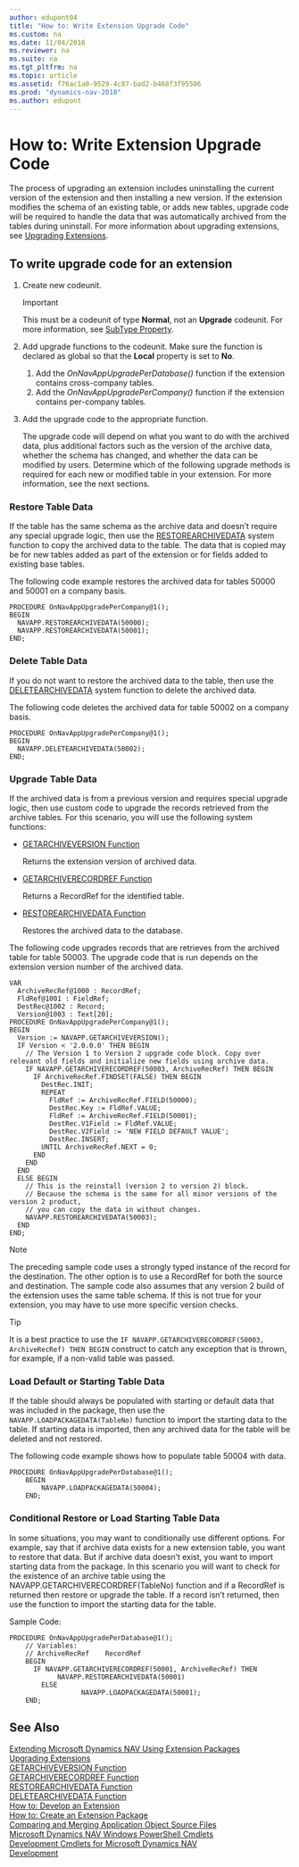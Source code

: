 ```yaml
---
author: edupont04
title: "How to: Write Extension Upgrade Code"
ms.custom: na
ms.date: 11/04/2016
ms.reviewer: na
ms.suite: na
ms.tgt_pltfrm: na
ms.topic: article
ms.assetid: f76ac1a0-9529-4c87-bad2-b468f3f95506
ms.prod: "dynamics-nav-2018"
ms.author: edupont
---
```

# How to: Write Extension Upgrade Code
The process of upgrading an extension includes uninstalling the current version of the extension and then installing a new version. If the extension modifies the schema of an existing table, or adds new tables, upgrade code will be required to handle the data that was automatically archived from the tables during uninstall.
For more information about upgrading extensions, see [Upgrading Extensions](extensions-upgrading.md).  

## To write upgrade code for an extension
1.  Create new codeunit.  

    > [!IMPORTANT]  
    >  This must be a codeunit of type **Normal**, not an **Upgrade** codeunit. For more information, see [SubType Property](SubType-Property--Codeunit-.md).  

2.	Add upgrade functions to the codeunit. Make sure the function is declared as global so that the **Local** property is set to **No**.  
    1. Add the *OnNavAppUpgradePerDatabase()* function if the extension contains cross-company tables.   
    2. Add the *OnNavAppUpgradePerCompany()* function if the extension contains per-company tables.

3.  Add the upgrade code to the appropriate function.  

    The upgrade code will depend on what you want to do with the archived data, plus additional factors such as the version of the archive data, whether the schema has changed, and whether the data can be modified by users. Determine which of the following upgrade methods is required for each new or modified table in your extension. For more information, see the next sections.  

### Restore Table Data
If the table has the same schema as the archive data and doesn’t require any special upgrade logic, then use the [RESTOREARCHIVEDATA](restorearchivedata-function.md) system function to copy the archived data to the table. The data that is copied may be for new tables added as part of the extension or for fields added to existing base tables.  

The following code example restores the archived data for tables 50000 and 50001 on a company basis.  

```  
PROCEDURE OnNavAppUpgradePerCompany@1();  
BEGIN  
  NAVAPP.RESTOREARCHIVEDATA(50000);  
  NAVAPP.RESTOREARCHIVEDATA(50001);  
END;  
```  

### Delete Table Data
If you do not want to restore the archived data to the table, then use the [DELETEARCHIVEDATA](deletearchivedata-function.md) system function to delete the archived data.  

The following code deletes the archived data for table 50002 on a company basis.

```  
PROCEDURE OnNavAppUpgradePerCompany@1();  
BEGIN  
  NAVAPP.DELETEARCHIVEDATA(50002);  
END;  
```  

### Upgrade Table Data
If the archived data is from a previous version and requires special upgrade logic, then use custom code to upgrade the records retrieved from the archive tables. For this scenario, you will use the following system functions:  

-   [GETARCHIVEVERSION Function](GETARCHIVEVERSION-Function.md)  

    Returns the extension version of archived data.  

-   [GETARCHIVERECORDREF Function](GETARCHIVERECORDREF-Function.md)  

    Returns a RecordRef for the identified table.  

-   [RESTOREARCHIVEDATA Function](restorearchivedata-function.md)  

    Restores the archived data to the database.

The following code upgrades records that are retrieves from the archived table for table 50003. The upgrade code that is run depends on the extension version number of the archived data.  

```  
VAR
  ArchiveRecRef@1000 : RecordRef;  
  FldRef@1001 : FieldRef;  
  DestRec@1002 : Record;  
  Version@1003 : Text[20];  
PROCEDURE OnNavAppUpgradePerCompany@1();  
BEGIN  
  Version := NAVAPP.GETARCHIVEVERSION();  
  IF Version < '2.0.0.0' THEN BEGIN  
    // The Version 1 to Version 2 upgrade code block. Copy over relevant old fields and initialize new fields using archive data.  
    IF NAVAPP.GETARCHIVERECORDREF(50003, ArchiveRecRef) THEN BEGIN  
      IF ArchiveRecRef.FINDSET(FALSE) THEN BEGIN  
        DestRec.INIT;  
        REPEAT  
          FldRef := ArchiveRecRef.FIELD(50000);  
          DestRec.Key := FldRef.VALUE;  
          FldRef := ArchiveRecRef.FIELD(50001);  
          DestRec.V1Field := FldRef.VALUE;  
          DestRec.V2Field := 'NEW FIELD DEFAULT VALUE';  
          DestRec.INSERT;  
        UNTIL ArchiveRecRef.NEXT = 0;  
      END  
    END  
  END  
  ELSE BEGIN  
    // This is the reinstall (version 2 to version 2) block.  
    // Because the schema is the same for all minor versions of the version 2 product,  
    // you can copy the data in without changes.  
    NAVAPP.RESTOREARCHIVEDATA(50003);  
  END  
END;  
```  

> [!NOTE]  
>  The preceding sample code uses a strongly typed instance of the record for the destination. The other option is to use a RecordRef for both the source and destination. The sample code also assumes that any version 2 build of the extension uses the same table schema. If this is not true for your extension, you may have to use more specific version checks.  

> [!TIP]  
>  It is a best practice to use the `IF NAVAPP.GETARCHIVERECORDREF(50003, ArchiveRecRef) THEN BEGIN` construct to catch any exception that is thrown, for example, if a non-valid table was passed.  

### Load Default or Starting Table Data

If the table should always be populated with starting or default data that was included in the package, then use the `NAVAPP.LOADPACKAGEDATA(TableNo)` function to import the starting data to the table. If starting data is imported, then any archived data for the table will be deleted and not restored.

The following code example shows how to populate table 50004 with data.
```
PROCEDURE OnNavAppUpgradePerDatabase@1();
    BEGIN
        NAVAPP.LOADPACKAGEDATA(50004);
    END;
```

### Conditional Restore or Load Starting Table Data
In some situations, you may want to conditionally use different options. For example, say that if archive data exists for a new extension table, you want to restore that data. But if archive data doesn’t exist, you want to import starting data from the package. In this scenario you will want to check for the existence of an archive table using the NAVAPP.GETARCHIVERECORDREF(TableNo) function and if a RecordRef is returned then restore or upgrade the table. If a record isn’t returned, then use the function to import the starting data for the table.

Sample Code:
```
PROCEDURE OnNavAppUpgradePerDatabase@1();
    // Variables:
    // ArchiveRecRef 	RecordRef		
    BEGIN
      IF NAVAPP.GETARCHIVERECORDREF(50001, ArchiveRecRef) THEN
            NAVAPP.RESTOREARCHIVEDATA(50001)
        ELSE
                  NAVAPP.LOADPACKAGEDATA(50001);
    END;
```

## See Also  
[Extending Microsoft Dynamics NAV Using Extension Packages](Extending-Microsoft-Dynamics-NAV-Using-Extension-Packages.md)  
[Upgrading Extensions](extensions-upgrading.md)  
[GETARCHIVEVERSION Function](GETARCHIVEVERSION-Function.md)  
[GETARCHIVERECORDREF Function](GETARCHIVERECORDREF-Function.md)  
[RESTOREARCHIVEDATA Function](restorearchivedata-function.md)  
[DELETEARCHIVEDATA Function](deletearchivedata-function.md)  
[How to: Develop an Extension](How-to--Develop-an-Extension.md)  
[How to: Create an Extension Package](How-to--Create-an-Extension-Package.md)  
[Comparing and Merging Application Object Source Files](Comparing-and-Merging-Application-Object-Source-Files.md)  
[Microsoft Dynamics NAV Windows PowerShell Cmdlets](Microsoft-Dynamics-NAV-Windows-PowerShell-Cmdlets.md)  
[Development Cmdlets for Microsoft Dynamics NAV](http://go.microsoft.com/fwlink/?LinkID=510540)  
[Development](development.md)  
